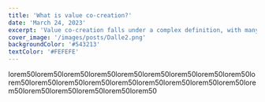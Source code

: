 ```yaml
---
title: 'What is value co-creation?'
date: 'March 24, 2023'
excerpt: 'Value co-creation falls under a complex definition, with many crucial aspects taken for granted during the actual “co-creation” process.'
cover_image: '/images/posts/Dalle2.png'
backgroundColor: '#543213'
textColor: '#FEFEFE'
---
```


lorem50lorem50lorem50lorem50lorem50lorem50lorem50lorem50lorem50lorem50lorem50lorem50lorem50lorem50lorem50lorem50lorem50lorem50lorem50lorem50lorem50lorem50lorem50lorem50
